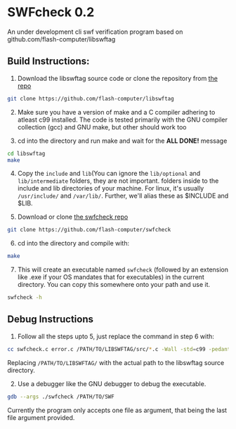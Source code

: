 # SWFcheck 0.2
An under development cli swf verification program based on github.com/flash-computer/libswftag

## Build Instructions:

1. Download the libswftag source code or clone the repository from [the repo](https://github.com/flash-computer/libswftag)

```sh
git clone https://github.com/flash-computer/libswftag
```

2. Make sure you have a version of make and a C compiler adhering to atleast c99 installed. The code is tested primarily with the GNU compiler collection (gcc) and GNU make, but other should work too

3. cd into the directory and run make and wait for the **ALL DONE!** message

```sh
cd libswftag
make
```

4. Copy the `include` and `lib`(You can ignore the `lib/optional` and `lib/intermediate` folders, they are not important. folders inside to the include and lib directories of your machine. For linux, it's usually `/usr/include/` and `/var/lib/`. Further, we'll alias these as $INCLUDE and $LIB.

5. Download or clone [the swfcheck repo](https://github.com/flash-computer/swfcheck)

```sh
git clone https://github.com/flash-computer/swfcheck
```

6. cd into the directory and compile with:

```sh
make
```

7. This will create an executable named `swfcheck` (followed by an extension like .exe if your OS mandates that for executables) in the current directory. You can copy this somewhere onto your path and use it.

```sh
swfcheck -h
```

## Debug Instructions

1. Follow all the steps upto 5, just replace the command in step 6 with:

```sh
cc swfcheck.c error.c /PATH/TO/LIBSWFTAG/src/*.c -Wall -std=c99 -pedantic -g -o swfcheck
```

Replacing `/PATH/TO/LIBSWFTAG/` with the actual path to the libswftag source directory.

2. Use a debugger like the GNU debugger to debug the executable.

```sh
gdb --args ./swfcheck /PATH/TO/SWF
```

Currently the program only accepts one file as argument, that being the last file argument provided.
